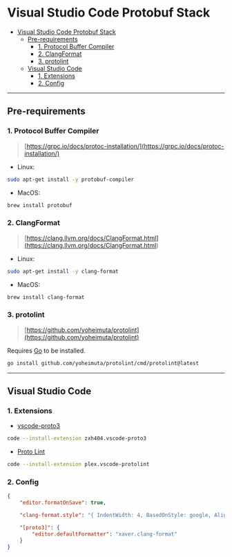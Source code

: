 # Visual Studio Code Protobuf Stack

- [Visual Studio Code Protobuf Stack](#visual-studio-code-protobuf-stack)
  - [Pre-requirements](#pre-requirements)
    - [1. Protocol Buffer Compiler](#1-protocol-buffer-compiler)
    - [2. ClangFormat](#2-clangformat)
    - [3. protolint](#3-protolint)
  - [Visual Studio Code](#visual-studio-code)
    - [1. Extensions](#1-extensions)
    - [2. Config](#2-config)

---

## Pre-requirements

### 1. Protocol Buffer Compiler

> [https://grpc.io/docs/protoc-installation/](https://grpc.io/docs/protoc-installation/)

- Linux:

```bash
sudo apt-get install -y protobuf-compiler
```

- MacOS:

```bash
brew install protobuf
```

### 2. ClangFormat

> [https://clang.llvm.org/docs/ClangFormat.html](<https://clang.llvm.org/docs/ClangFormat.html>)

- Linux:

```bash
sudo apt-get install -y clang-format
```

- MacOS:

```bash
brew install clang-format
```

### 3. protolint

> [https://github.com/yoheimuta/protolint](https://github.com/yoheimuta/protolint)

Requires [Go](https://go.dev/) to be installed.

```bash
go install github.com/yoheimuta/protolint/cmd/protolint@latest
```

---

## Visual Studio Code

### 1. Extensions

- [vscode-proto3](https://marketplace.visualstudio.com/items?itemName=zxh404.vscode-proto3)

```bash
code --install-extension zxh404.vscode-proto3
```

- [Proto Lint](https://marketplace.visualstudio.com/items?itemName=Plex.vscode-protolint)

```bash
code --install-extension plex.vscode-protolint
```

### 2. Config

```json
{
    "editor.formatOnSave": true,

    "clang-format.style": "{ IndentWidth: 4, BasedOnStyle: google, AlignConsecutiveAssignments: true }",

    "[proto3]": {
        "editor.defaultFormatter": "xaver.clang-format"
    }
}
```
